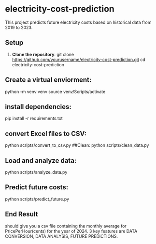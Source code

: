 # electricity-cost-prediction
This project predicts future electricity costs based on historical data from 2019 to 2023.

## Setup

1. **Clone the repository**:
   git clone https://github.com/yourusername/electricity-cost-prediction.git
   cd electricity-cost-prediction
## Create a virtual enviorment:
python -m venv venv source
 venv/Scripts/activate
## install dependencies:
pip install -r requirements.txt
## convert Excel files to CSV:
python scripts/convert_to_csv.py
##Clean:
python scripts/clean_data.py
## Load and analyze data: 
python scripts/analyze_data.py
## Predict future costs:
python scripts/predict_future.py
## End Result
should give you a csv file containing the monthly average for PricePerHour(cents) for the year of 2024. 
3 key features are DATA CONVERSION, DATA ANALYSIS, FUTURE PREDICTIONS. 
